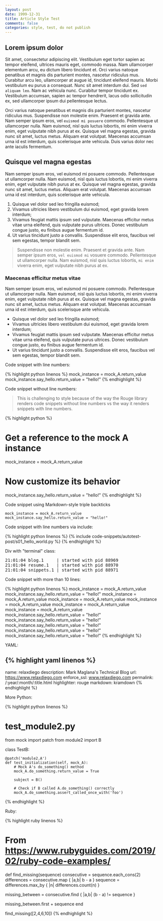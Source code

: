 ```yaml
---
layout: post
date: 1999-12-31
title: Article Style Test
comments: false
categories: style, test, do not publish
---
```


## Lorem ipsum dolor

Sit amet, consectetur adipiscing elit. Vestibulum eget tortor sapien ac tempor
eleifend, ultrices mauris eget, commodo massa. Nam ullamcorper elementum arcu,
eu dictum libero tincidunt et. Orci varius natoque penatibus et magnis dis
parturient montes, nascetur ridiculus mus. Curabitur arcu leo, ullamcorper at
augue id, tincidunt eleifend mauris. Morbi vestibulum eu purus a consequat.
Nunc sit amet interdum dui. Sed `sed aliquam leo`. Nam ac vehicula nunc. Curabitur
tempor tincidunt ex. Vestibulum accumsan, sapien ac tempor hendrerit, lacus odio
sollicitudin ex, sed ullamcorper ipsum dui pellentesque lectus.

Orci varius natoque penatibus et magnis dis parturient montes, nascetur ridiculus
mus. Suspendisse non molestie enim. Praesent et gravida ante. Nam semper ipsum
eros, vel `euismod mi posuere` commodo. Pellentesque ut ullamcorper nulla. Nam euismod,
nisl quis luctus lobortis, mi enim viverra enim, eget vulputate nibh purus at ex.
Quisque vel magna egestas, gravida nunc sit amet, luctus metus. Aliquam erat volutpat.
Maecenas accumsan urna id est interdum, quis scelerisque ante vehicula. Duis varius
dolor nec ante iaculis fermentum.

## Quisque vel magna egestas

Nam semper ipsum eros, vel euismod mi posuere commodo. Pellentesque ut ullamcorper
nulla. Nam euismod, nisl quis luctus lobortis, mi enim viverra enim, eget vulputate
nibh purus at ex. Quisque vel magna egestas, gravida nunc sit amet, luctus metus.
Aliquam erat volutpat. Maecenas accumsan urna id est interdum, quis scelerisque ante
vehicula.

1. Quisque vel dolor sed leo fringilla euismod;
1. Vivamus ultricies libero vestibulum dui euismod, eget gravida lorem interdum;
1. Vivamus feugiat mattis ipsum sed vulputate. Maecenas efficitur metus vitae
   urna eleifend, quis vulputate purus ultrices. Donec vestibulum congue justo,
   eu finibus augue fermentum id.
1. Ut varius tincidunt justo a convallis. Suspendisse elit eros, faucibus vel
   sem egestas, tempor blandit sem.

> Suspendisse non molestie enim. Praesent et gravida ante. Nam semper ipsum
> eros, `vel euismod mi` vosuere commodo. Pellentesque ut ullamcorper nulla. Nam euismod,
> nisl quis luctus lobortis, `mi enim` viverra enim, eget vulputate nibh purus at ex.

### Maecenas efficitur metus vitae

Nam semper ipsum eros, vel euismod mi posuere commodo. Pellentesque ut ullamcorper
nulla. Nam euismod, nisl quis luctus lobortis, mi enim viverra enim, eget vulputate
nibh purus at ex. Quisque vel magna egestas, gravida nunc sit amet, luctus metus.
Aliquam erat volutpat. Maecenas accumsan urna id est interdum, quis scelerisque ante
vehicula.

- Quisque vel dolor sed leo fringilla euismod;
- Vivamus ultricies libero vestibulum dui euismod, eget gravida lorem interdum;
- Vivamus feugiat mattis ipsum sed vulputate. Maecenas efficitur metus vitae
   urna eleifend, quis vulputate purus ultrices. Donec vestibulum congue justo,
   eu finibus augue fermentum id.
- Ut varius tincidunt justo a convallis. Suspendisse elit eros, faucibus vel
   sem egestas, tempor blandit sem.

Code snippet with line numbers:

{% highlight python linenos %}
mock_instance = mock_A.return_value
mock_instance.say_hello.return_value = "hello!"
{% endhighlight %}

Code snippet without line numbers:

> This is challenging to style because of the way the Rouge library
> renders code snippets without line numbers vs the way it renders
> snippets with line numbers.

{% highlight python %}
# Get a reference to the mock A instance
mock_instance = mock_A.return_value
# Now customize its behavior
mock_instance.say_hello.return_value = "hello!"
{% endhighlight %}

Code snippet using Markdown-style triple backticks

```
mock_instance = mock_A.return_value
mock_instance.say_hello.return_value = "hello!"
```

Code snippet with line numbers via include:

{% highlight python linenos %}
{% include code-snippets/autotest-post/s01_hello_world.py %}
{% endhighlight %}

Div with "terminal" class:

<div class="terminal">
<pre>
<span class="proc1">21:01:04 blog.1</span>     | started with pid 88969
<span class="proc2">21:01:04 resume.1</span>   | started with pid 88970
<span class="proc3">21:01:04 snippets.1</span> | started with pid 88971
</pre>
</div>

Code snippet with more than 10 lines:

{% highlight python linenos %}
mock_instance = mock_A.return_value
mock_instance.say_hello.return_value = "hello!"
mock_instance = mock_A.return_value
mock_instance = mock_A.return_value
mock_instance = mock_A.return_value
mock_instance = mock_A.return_value
mock_instance = mock_A.return_value
mock_instance.say_hello.return_value = "hello!"
mock_instance.say_hello.return_value = "hello!"
mock_instance.say_hello.return_value = "hello!"
mock_instance.say_hello.return_value = "hello!"
mock_instance.say_hello.return_value = "hello!"
{% endhighlight %}

YAML:

{% highlight yaml linenos %}
---
name: relaxdiego
description: Mark Maglana's Technical Blog
url: https://www.relaxdiego.com
enforce_ssl: www.relaxdiego.com
permalink: /:year/:month/:title.html
highlighter: rouge
markdown: kramdown
{% endhighlight %}

More Python:

{% highlight python linenos %}
# test_module2.py

from mock import patch
from module2 import B

class TestB:

    @patch('module2.A')
    def test_initialization(self, mock_A):
        # Mock A's do_something() method
        mock_A.do_something.return_value = True

        subject = B()

        # Check if B called A.do_something() correctly
        mock_A.do_something.assert_called_once_with('foo')
{% endhighlight %}

Ruby:

{% highlight ruby linenos %}
# From https://www.rubyguides.com/2019/02/ruby-code-examples/

def find_missing(sequence)
  consecutive = sequence.each_cons(2)
  differences = consecutive.map { |a,b| b - a }
  sequence = differences.max_by { |n| differences.count(n) }

  missing_between = consecutive.find { |a,b| (b - a) != sequence }

  missing_between.first + sequence
end

find_missing([2,4,6,10])
{% endhighlight %}

